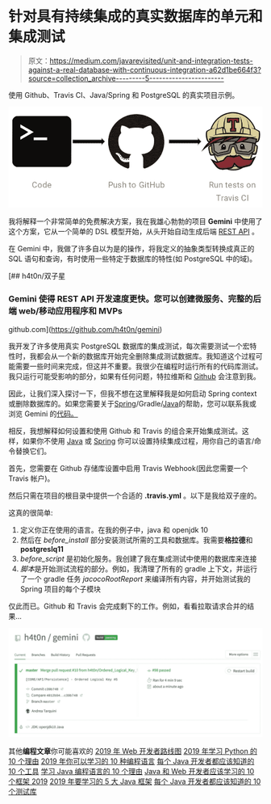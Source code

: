 # 针对具有持续集成的真实数据库的单元和集成测试

> 原文：<https://medium.com/javarevisited/unit-and-integration-tests-against-a-real-database-with-continuous-integration-a62d1be664f3?source=collection_archive---------5----------------------->

使用 Github、Travis CI、Java/Spring 和 PostgreSQL 的真实项目示例。

![](img/329d5231b39e73439e0b279494de284e.png)

我将解释一个非常简单的免费解决方案，我在我雄心勃勃的项目 **Gemini** 中使用了这个方案，它从一个简单的 DSL 模型开始，从头开始自动生成后端 [REST API](https://javarevisited.blogspot.com/2018/02/top-5-restful-web-services-with-spring-courses-for-experienced-java-programmers.html) 。

在 Gemini 中，我做了许多自以为是的操作，将我定义的抽象类型转换成真正的 SQL 语句和查询，有时使用一些特定于数据库的特性(如 PostgreSQL 中的域)。

[](https://github.com/h4t0n/gemini) [## h4t0n/双子星

### Gemini 使得 REST API 开发速度更快。您可以创建微服务、完整的后端 web/移动应用程序和 MVPs

github.com](https://github.com/h4t0n/gemini) 

我开发了许多使用真实 PostgreSQL 数据库的集成测试，每次需要测试一个宏特性时，我都会从一个新的数据库开始完全删除集成测试数据库。我知道这个过程可能需要一些时间来完成，但这并不重要。我很少在编程时运行所有的代码库测试。我只运行可能受影响的部分，如果有任何问题，特拉维斯和 [Github](https://www.java67.com/2019/04/top-5-courses-to-learn-git-and-github.html) 会注意到我。

因此，让我们深入探讨一下，但我不想在这里解释我是如何启动 Spring context 或删除数据库的。如果您需要关于[Spring](https://javarevisited.blogspot.com/2018/06/top-6-spring-framework-online-courses-Java-programmers.html)/Gradle/[Java](/javarevisited/10-free-courses-to-learn-java-in-2019-22d1f33a3915)的帮助，您可以联系我或浏览 Gemini 的[代码。](https://github.com/h4t0n/gemini)

相反，我想解释如何设置和使用 Github 和 Travis 的组合来开始集成测试。这样，如果你不使用 [Java](https://javarevisited.blogspot.com/2018/05/top-5-java-courses-for-beginners-to-learn-online.html) 或 [Spring](https://javarevisited.blogspot.com/2016/12/top-5-spring-and-hibernate-training-courses-java-jee-programmers.html) 你可以设置持续集成过程，用你自己的语言/命令替换它们。

首先，您需要在 Github 存储库设置中启用 Travis Webhook(因此您需要一个 Travis 帐户)。

然后只需在项目的根目录中提供一个合适的 **.travis.yml** 。以下是我给双子座的。

这真的很简单:

1.  定义你正在使用的语言。在我的例子中，java 和 openjdk 10
2.  然后在 *before_install* 部分安装测试所需的工具和数据库。我需要**格拉德**和 **postgreslq11**
3.  *before_script* 是初始化服务。我创建了我在集成测试中使用的数据库来连接
4.  *脚本*是开始测试流程的部分。例如，我清理了所有的 gradle 上下文，并运行了一个 gradle 任务 *jacocoRootReport* 来编译所有内容，并开始测试我的 Spring 项目的每个子模块

仅此而已。Github 和 Travis 会完成剩下的工作。例如，看看拉取请求合并的结果…

![](img/797aa1e7a9fad65ea13e1b12a7e9ee02.png)

其他**编程文章**你可能喜欢的
[2019 年 Web 开发者路线图](https://hackernoon.com/the-2019-web-developer-roadmap-ab89ac3c380e)
[2019 年学习 Python 的 10 个理由](https://javarevisited.blogspot.com/2018/05/10-reasons-to-learn-python-programming.html)
[2019 年你可以学习的 10 种编程语言](http://www.java67.com/2017/12/10-programming-languages-to-learn-in.html)
[每个 Java 开发者都应该知道的 10 个工具](http://www.java67.com/2018/04/10-tools-java-developers-should-learn.html)
[学习 Java 编程语言的 10 个理由](http://javarevisited.blogspot.sg/2013/04/10-reasons-to-learn-java-programming.html)
[Java 和 Web 开发者应该学习的 10 个框架 2019](http://javarevisited.blogspot.sg/2018/01/10-frameworks-java-and-web-developers-should-learn.html)
[2019 年要学习的 5 大 Java 框架](http://javarevisited.blogspot.sg/2018/04/top-5-java-frameworks-to-learn-in-2018_27.html)
[每个 Java 开发者都应该知道的 10 个测试库](https://medium.freecodecamp.org/these-are-the-top-testing-tools-libraries-and-frameworks-for-java-developers-8c0e3f9bc11d)